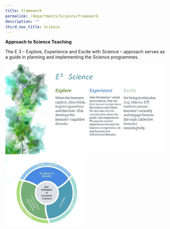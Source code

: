 ```yaml
---
title: Framework
permalink: /departments/Science/framework
description: ""
third_nav_title: Science
---
```

**Approach to Science Teaching**

The E 3 – Explore, Experience and Excite with Science – approach serves as a guide in planning and implementing the Science programmes.

![](/images/e3%20sci.jpg)
<img src="/images/sci2.jpg" 
     style="width:50%">